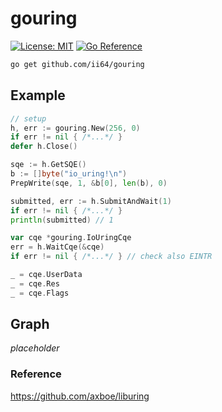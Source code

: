 # gouring

[![License: MIT][1]](LICENSE)
[![Go Reference][2]][3]


```bash
go get github.com/ii64/gouring
```
## Example

```go
// setup
h, err := gouring.New(256, 0)
if err != nil { /*...*/ }
defer h.Close() 

sqe := h.GetSQE()
b := []byte("io_uring!\n")
PrepWrite(sqe, 1, &b[0], len(b), 0)

submitted, err := h.SubmitAndWait(1)
if err != nil { /*...*/ }
println(submitted) // 1

var cqe *gouring.IoUringCqe
err = h.WaitCqe(&cqe) 
if err != nil { /*...*/ } // check also EINTR

_ = cqe.UserData
_ = cqe.Res
_ = cqe.Flags
```

## Graph

_placeholder_

### Reference

https://github.com/axboe/liburing


[1]: https://img.shields.io/badge/License-MIT-yellow.svg
[2]: https://pkg.go.dev/badge/github.com/ii64/gouring.svg
[3]: https://pkg.go.dev/github.com/ii64/gouring